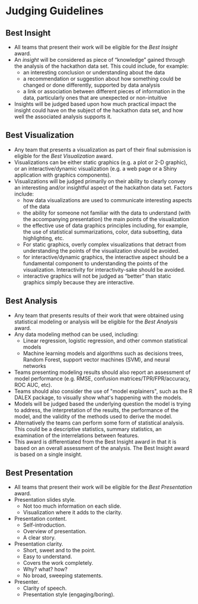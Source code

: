 # Judging Guidelines

## Best Insight

* All teams that present their work will be eligible for the *Best Insight* award.
* An *insight* will be considered as piece of “knowledge” gained through the analysis of the hackathon data set.  This could include, for example:
	* an interesting conclusion or understanding about the data
	* a recommendation or suggestion about how something could be changed or done differently, supported by data analysis
	* a link or association between different pieces of information in the data, particularly ones that are unexpected or non-intuitive
* Insights will be judged based upon how much practical impact the insight could have on the subject of the hackathon data set, and how well the associated analysis supports it.

## Best Visualization

* Any team that presents a visualization as part of their final submission is eligible for the *Best Visualization* award.
* Visualizations can be either static graphics (e.g. a plot or 2-D graphic), or an interactive/dynamic visualization (e.g. a web page or a Shiny application with graphics components).
* Visualizations will be judged primarily on their ability to clearly convey an interesting and/or insightful aspect of the hackathon data set.  Factors include:
	* how data visualizations are used to communicate interesting aspects of the data
	* the ability for someone not familiar with the data to understand (with the accompanying presentation) the main points of the visualization
	* the effective use of data graphics principles including, for example, the use of statistical summarizations, color, data subsetting, data highlighting, etc.
	* For static graphics, overly complex visualizations that detract from understanding the points of the visualization should be avoided.
	* for interactive/dynamic graphics, the interactive aspect should be a fundamental component to understanding the points of the visualization.  Interactivity for interactivity-sake should be avoided.
	* interactive graphics will not be judged as “better” than static graphics simply because they are interactive.

## Best Analysis

* Any team that presents results of their work that were obtained using statistical modeling or analysis will be eligible for the *Best Analysis* award.
* Any data modeling method can be used, including:
	* Linear regression, logistic regression, and other common statistical models
	* Machine learning models and algorithms such as decisions trees, Random Forest, support vector machines (SVM), and neural networks
* Teams presenting modeling results should also report an assessment of model performance (e.g. RMSE, confusion matrices/TPR/FPR/accuracy, ROC AUC, etc).
* Teams should also consider the use of "model explainers", such as the R DALEX package, to visually show what's happening with the models.
* Models will be judged based the underlying question the model is trying to address, the interpretation of the results, the performance of the model, and the validity of the methods used to derive the model.
* Alternatively the teams can perform some form of statistical analysis. This could be a descriptive statistics, summary statistics, an examination of the interrelations between features.
* This award is differentiated from the Best Insight award in that it is based on an overall assessment of the analysis. The Best Insight award is based on a single insight.

## Best Presentation

* All teams that present their work will be eligible for the *Best Presentation* award.
* Presentation slides style.
    * Not too much information on each slide.
    * Visualization where it adds to the clarity.
* Presentation content.
    * Self-introduction.
    * Overview of presentation.
    * A clear story.
* Presentation clarity.
    * Short, sweet and to the point.
    * Easy to understand.
    * Covers the work completely.
    * Why? what? how?
    * No broad, sweeping statements.
* Presenter.
    * Clarity of speech.
    * Presentation style (engaging/boring).

